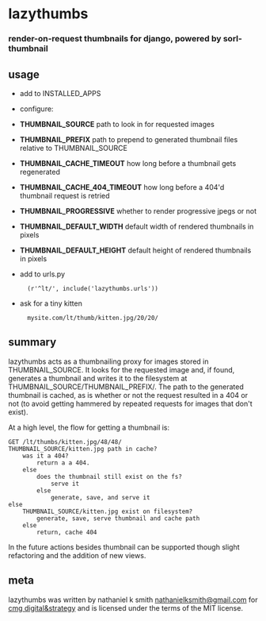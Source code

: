 # lazythumbs

### render-on-request thumbnails for django, powered by sorl-thumbnail

## usage

* add to INSTALLED\_APPS
* configure:
 * **THUMBNAIL\_SOURCE** path to look in for requested images
 * **THUMBNAIL\_PREFIX** path to prepend to generated thumbnail files relative to THUMBNAIL\_SOURCE
 * **THUMBNAIL\_CACHE\_TIMEOUT** how long before a thumbnail gets regenerated
 * **THUMBNAIL\_CACHE\_404\_TIMEOUT** how long before a 404'd thumbnail request is retried
 * **THUMBNAIL\_PROGRESSIVE** whether to render progressive jpegs or not
 * **THUMBNAIL\_DEFAULT\_WIDTH** default width of rendered thumbnails in pixels
 * **THUMBNAIL\_DEFAULT\_HEIGHT** default height of rendered thumbnails in pixels

* add to urls.py

        (r'^lt/', include('lazythumbs.urls'))
        
* ask for a tiny kitten

        mysite.com/lt/thumb/kitten.jpg/20/20/

## summary

lazythumbs acts as a thumbnailing proxy for images stored in
THUMBNAIL\_SOURCE. It looks for the requested image and, if found,
generates a thumbnail and writes it to the filesystem at THUMBNAIL\_SOURCE/THUMBNAIL\_PREFIX/. 
The path to the generated
thumbnail is cached, as is whether or not the request resulted in a 404 or not
(to avoid getting hammered by repeated requests for images that don't exist).

At a high level, the flow for getting a thumbnail is:

    GET /lt/thumbs/kitten.jpg/48/48/
    THUMBNAIL_SOURCE/kitten.jpg path in cache?
        was it a 404?
            return a a 404.
        else
            does the thumbnail still exist on the fs?
                serve it
            else
                generate, save, and serve it
    else
        THUMBNAIL_SOURCE/kitten.jpg exist on filesystem?
            generate, save, serve thumbnail and cache path
        else
            return, cache 404

In the future actions besides thumbnail can be supported though slight
refactoring and the addition of new views.

## meta

lazythumbs was written by nathaniel k smith <nathanielksmith@gmail.com> for
[cmg digital&strategy](http://cmgdigital.com/) and is licensed under the terms of the
MIT license.
